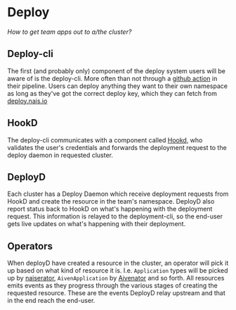 # Deploy 

_How to get team apps out to a/the cluster?_

## Deploy-cli
The first (and probably only) component of the deploy system users will be aware of is the deploy-cli.
More often than not through a [github action](https://doc.nais.io/deployment/#deploy-with-github-actions) in their pipeline.
Users can deploy anything they want to their own namespace as long as they've got the correct deploy key, which they can fetch from [deploy.nais.io](https://deploy.nais.io/apikeys) 

## HookD
The deploy-cli communicates with a component called [Hookd](https://github.com/nais/deploy/blob/master/cmd/hookd/main.go), who validates the user's credentials and forwards the deployment request to the deploy daemon in requested cluster.

## DeployD
Each cluster has a Deploy Daemon which receive deployment requests from HookD and create the resource in the team's namespace.
DeployD also report status back to HookD on what's happening with the deployment request. This information is relayed to the deployment-cli, so the end-user gets live updates on what's happening with their deployment.

## Operators
When deployD have created a resource in the cluster, an operator will pick it up based on what kind of resource it is.
I.e. `Application` types will be picked up by [naiserator](https://github.com/nais/naiserator), `AivenApplication` by [Aivenator](https://github.com/nais/aivenator) and so forth.
All resources emits events as they progress through the various stages of creating the requested resource.
These are the events DeployD relay upstream and that in the end reach the end-user.

